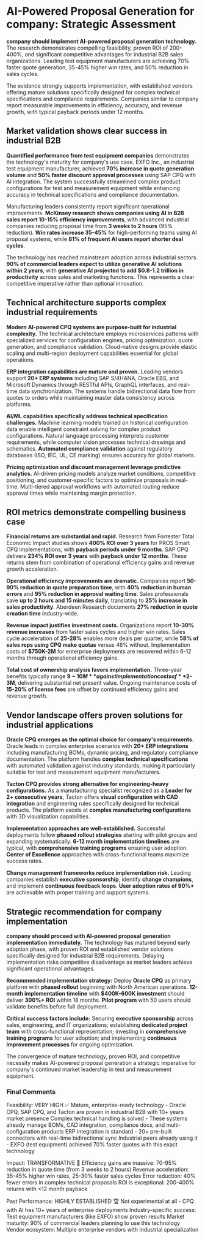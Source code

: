# AI-Powered Proposal Generation for company: Strategic Assessment

**company should implement AI-powered proposal generation technology.** The research demonstrates compelling feasibility, proven ROI of 200-400%, and significant competitive advantages for industrial B2B sales organizations. Leading test equipment manufacturers are achieving 70% faster quote generation, 35-45% higher win rates, and 50% reduction in sales cycles.

The evidence strongly supports implementation, with established vendors offering mature solutions specifically designed for complex technical specifications and compliance requirements. Companies similar to company report measurable improvements in efficiency, accuracy, and revenue growth, with typical payback periods under 12 months.

## Market validation shows clear success in industrial B2B

**Quantified performance from test equipment companies** demonstrates the technology's maturity for company's use case. EXFO Inc., an industrial test equipment manufacturer, achieved **70% increase in quote generation volume** and **50% faster discount approval processes** using SAP CPQ with AI integration. The system successfully streamlined complex product configurations for test and measurement equipment while enhancing accuracy in technical specifications and compliance documentation.

Manufacturing leaders consistently report significant operational improvements. **McKinsey research shows companies using AI in B2B sales report 10-15% efficiency improvements**, with advanced industrial companies reducing proposal time from **3 weeks to 2 hours** (95% reduction). **Win rates increase 35-45%** for high-performing teams using AI proposal systems, while **81% of frequent AI users report shorter deal cycles**.

The technology has reached mainstream adoption across industrial sectors. **90% of commercial leaders expect to utilize generative AI solutions within 2 years**, with **generative AI projected to add $0.8-1.2 trillion in productivity** across sales and marketing functions. This represents a clear competitive imperative rather than optional innovation.

## Technical architecture supports complex industrial requirements

**Modern AI-powered CPQ systems are purpose-built for industrial complexity.** The technical architecture employs microservices patterns with specialized services for configuration engines, pricing optimization, quote generation, and compliance validation. Cloud-native designs provide elastic scaling and multi-region deployment capabilities essential for global operations.

**ERP integration capabilities are mature and proven.** Leading vendors support **20+ ERP systems** including SAP S/4HANA, Oracle EBS, and Microsoft Dynamics through RESTful APIs, GraphQL interfaces, and real-time data synchronization. The systems handle bidirectional data flow from quotes to orders while maintaining master data consistency across platforms.

**AI/ML capabilities specifically address technical specification challenges.** Machine learning models trained on historical configuration data enable intelligent constraint solving for complex product configurations. Natural language processing interprets customer requirements, while computer vision processes technical drawings and schematics. **Automated compliance validation** against regulatory databases (ISO, IEC, UL, CE marking) ensures accuracy for global markets.

**Pricing optimization and discount management leverage predictive analytics.** AI-driven pricing models analyze market conditions, competitive positioning, and customer-specific factors to optimize proposals in real-time. Multi-tiered approval workflows with automated routing reduce approval times while maintaining margin protection.

## ROI metrics demonstrate compelling business case

**Financial returns are substantial and rapid.** Research from Forrester Total Economic Impact studies shows **400% ROI over 3 years** for PROS Smart CPQ implementations, with **payback periods under 9 months**. SAP CPQ delivers **234% ROI over 3 years** with **payback under 12 months**. These returns stem from combination of operational efficiency gains and revenue growth acceleration.

**Operational efficiency improvements are dramatic.** Companies report **50-90% reduction in quote preparation time**, with **40% reduction in human errors** and **95% reduction in approval waiting time**. Sales professionals save **up to 2 hours and 15 minutes daily**, translating to **25% increase in sales productivity**. Aberdeen Research documents **27% reduction in quote creation time** industry-wide.

**Revenue impact justifies investment costs.** Organizations report **10-30% revenue increases** from faster sales cycles and higher win rates. Sales cycle acceleration of **25-28%** enables more deals per quarter, while **58% of sales reps using CPQ make quotas** versus 46% without. Implementation costs of **$750K-2M** for enterprise deployments are recovered within 6-12 months through operational efficiency gains.

**Total cost of ownership analysis favors implementation.** Three-year benefits typically range **$9-10M** against implementation costs of **$2-3M**, delivering substantial net present value. Ongoing maintenance costs of **15-20% of license fees** are offset by continued efficiency gains and revenue growth.

## Vendor landscape offers proven solutions for industrial applications

**Oracle CPQ emerges as the optimal choice for company's requirements.** Oracle leads in complex enterprise scenarios with **20+ ERP integrations** including manufacturing BOMs, dynamic pricing, and regulatory compliance documentation. The platform handles **complex technical specifications** with automated validation against industry standards, making it particularly suitable for test and measurement equipment manufacturers.

**Tacton CPQ provides strong alternative for engineering-heavy configurations.** As a manufacturing specialist recognized as a **Leader for 2+ consecutive years**, Tacton offers **visual configuration with CAD integration** and engineering rules specifically designed for technical products. The platform excels at **complex manufacturing configurations** with 3D visualization capabilities.

**Implementation approaches are well-established.** Successful deployments follow **phased rollout strategies** starting with pilot groups and expanding systematically. **6-12 month implementation timelines** are typical, with **comprehensive training programs** ensuring user adoption. **Center of Excellence** approaches with cross-functional teams maximize success rates.

**Change management frameworks reduce implementation risk.** Leading companies establish **executive sponsorship**, identify **change champions**, and implement **continuous feedback loops**. **User adoption rates of 90%+** are achievable with proper training and support systems.

## Strategic recommendation for company implementation

**company should proceed with AI-powered proposal generation implementation immediately.** The technology has matured beyond early adoption phase, with proven ROI and established vendor solutions specifically designed for industrial B2B requirements. Delaying implementation risks competitive disadvantage as market leaders achieve significant operational advantages.

**Recommended implementation strategy:** Deploy **Oracle CPQ** as primary platform with **phased rollout** beginning with North American operations. **12-month implementation timeline** with **$400K-600K investment** should deliver **300%+ ROI** within 18 months. **Pilot program** with 50 users should validate benefits before full deployment.

**Critical success factors include:** Securing **executive sponsorship** across sales, engineering, and IT organizations; establishing **dedicated project team** with cross-functional representation; investing in **comprehensive training programs** for user adoption; and implementing **continuous improvement processes** for ongoing optimization.

The convergence of mature technology, proven ROI, and competitive necessity makes AI-powered proposal generation a strategic imperative for company's continued market leadership in test and measurement equipment.

### Final Comments
Feasibility: VERY HIGH ✅
Mature, enterprise-ready technology - Oracle CPQ, SAP CPQ, and Tacton are proven in industrial B2B with 10+ years market presence
Complex technical handling is solved - These systems already manage BOMs, CAD integration, compliance docs, and multi-configuration products
ERP integration is standard - 20+ pre-built connectors with real-time bidirectional sync
Industrial peers already using it - EXFO (test equipment) achieved 70% faster quotes with this exact technology

Impact: TRANSFORMATIVE 🚀
Efficiency gains are massive: 70-95% reduction in quote time (from 3 weeks to 2 hours)
Revenue acceleration: 35-45% higher win rates, 25-30% faster sales cycles
Error reduction: 40% fewer errors in complex technical proposals
ROI is exceptional: 200-400% returns with <12 month payback

Past Performance: HIGHLY ESTABLISHED 🏆
Not experimental at all - CPQ with AI has 10+ years of enterprise deployments
Industry-specific success: Test equipment manufacturers (like EXFO) show proven results
Market maturity: 90% of commercial leaders planning to use this technology
Vendor ecosystem: Multiple enterprise vendors with industrial specialization





